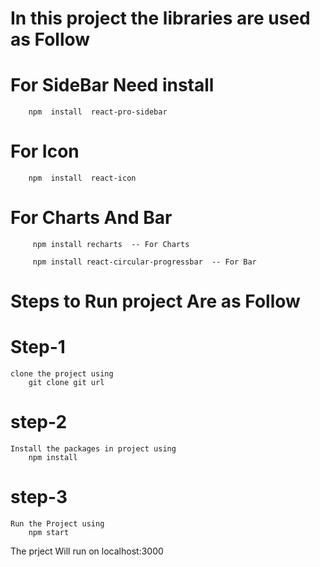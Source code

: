 # In this project the libraries are used  as Follow

# For SideBar Need install 
        npm  install  react-pro-sidebar
# For Icon 
        npm  install  react-icon
# For Charts And Bar
         npm install recharts  -- For Charts

         npm install react-circular-progressbar  -- For Bar



# Steps to Run project Are as Follow

# Step-1
    clone the project using 
        git clone git url

# step-2
    Install the packages in project using
        npm install

# step-3
    Run the Project using
        npm start

The prject Will run on localhost:3000